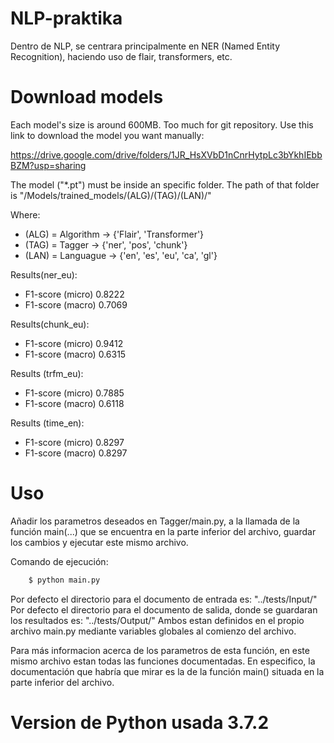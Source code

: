 # NLP-praktika
Dentro de NLP, se centrara principalmente en NER (Named Entity Recognition), haciendo uso de flair, transformers, etc.

# Download models
Each model's size is around 600MB. Too much for git repository. Use this link to download the model you want manually:

https://drive.google.com/drive/folders/1JR_HsXVbD1nCnrHytpLc3bYkhIEbbBZM?usp=sharing

The model ("*.pt") must be inside an specific folder. The path of that folder is  "/Models/trained_models/(ALG)/(TAG)/(LAN)/" 

Where:
- (ALG) = Algorithm -> {'Flair', 'Transformer'}
- (TAG) = Tagger -> {'ner', 'pos', 'chunk'}
- (LAN) = Languague -> {'en', 'es', 'eu', 'ca', 'gl'}

Results(ner_eu):
- F1-score (micro) 0.8222
- F1-score (macro) 0.7069

Results(chunk_eu):
- F1-score (micro) 0.9412
- F1-score (macro) 0.6315

Results (trfm_eu):
- F1-score (micro) 0.7885
- F1-score (macro) 0.6118

Results (time_en):
- F1-score (micro) 0.8297
- F1-score (macro) 0.8297

# Uso

Añadir los parametros deseados en Tagger/main.py, a la llamada de la función main(...) que se encuentra en la parte inferior del archivo, guardar los cambios y ejecutar este mismo archivo.

Comando de ejecución: 
```sh
	$ python main.py
```

Por defecto el directorio para el documento de entrada es: "../tests/Input/" 
Por defecto el directorio para el documento de salida, donde se guardaran los resultados es: "../tests/Output/" 
Ambos estan definidos en el propio archivo main.py mediante variables globales al comienzo del archivo.

Para más informacion acerca de los parametros de esta función, en este mismo archivo estan todas las funciones documentadas. En especifico, la documentación que habría que mirar es la de la función main() situada en la parte inferior del archivo.

# Version de Python usada 3.7.2
